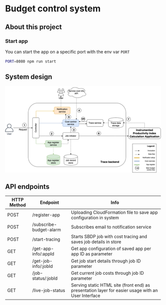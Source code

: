 # Budget control system

## About this project

### Start app



You can start the app on a specific port with the env var `PORT`
```bash
PORT=8080 npm run start
```

## System design
![Example view of frontend with execution of budget control system](./System_design_diagram.png)

## API endpoints

HTTP Method | Endpoint | Info
------------ | ------------- | -------------
POST | /register-app | Uploading CloudFormation file to save app configuration in system
POST | /subscribe-budget-alarm | Subscribes email to notification service
POST | /start-tracing | Starts SBDP job with cost tracing and saves job details in store
GET | /get-app-info/:appId | Get app configuration of saved app per app ID as parameter
GET | /get-job-info/:jobId | Get job start details through job ID parameter
GET | /job-status/:jobId | Get current job costs through job ID parameter
GET | /live-job-status | Serving static HTML site (front end) as presentation layer for easier usage with an User Interface
